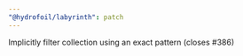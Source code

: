 ```yaml
---
"@hydrofoil/labyrinth": patch
---
```


Implicitly filter collection using an exact pattern (closes #386)
